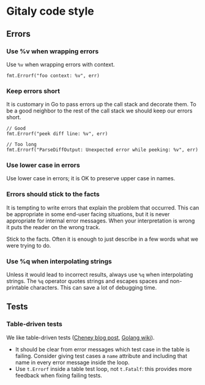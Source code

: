 # Gitaly code style

## Errors

### Use %v when wrapping errors

Use `%v` when wrapping errors with context.

    fmt.Errorf("foo context: %v", err)

### Keep errors short

It is customary in Go to pass errors up the call stack and decorate
them. To be a good neighbor to the rest of the call stack we should keep
our errors short.

    // Good
    fmt.Errorf("peek diff line: %v", err)

    // Too long
    fmt.Errorf("ParseDiffOutput: Unexpected error while peeking: %v", err)

### Use lower case in errors

Use lower case in errors; it is OK to preserve upper case in names.

### Errors should stick to the facts

It is tempting to write errors that explain the problem that occurred.
This can be appropriate in some end-user facing situations, but it is
never appropriate for internal error messages. When your
interpretation is wrong it puts the reader on the wrong track.

Stick to the facts. Often it is enough to just describe in a few words
what we were trying to do.

### Use %q when interpolating strings

Unless it would lead to incorrect results, always use `%q` when
interpolating strings. The `%q` operator quotes strings and escapes
spaces and non-printable characters. This can save a lot of debugging
time.

## Tests

### Table-driven tests

We like table-driven tests ([Cheney blog post], [Golang wiki]).

-   It should be clear from error messages which test case in the table
    is failing. Consider giving test cases a `name` attribute and
    including that name in every error message inside the loop.
-   Use `t.Errorf` inside a table test loop, not `t.Fatalf`: this
    provides more feedback when fixing failing tests.

  [Cheney blog post]: https://dave.cheney.net/2013/06/09/writing-table-driven-tests-in-go
  [Golang wiki]: https://github.com/golang/go/wiki/TableDrivenTests
